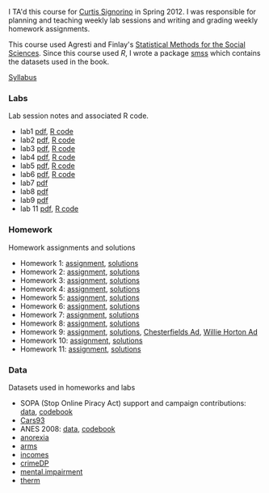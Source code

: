 <!-- 
.. title: PSC 205: Introductory Statistical Methods (Spring 2012)
.. slug: psc205
.. date: 2013/03/11 15:49
.. tags: 
.. link:
.. description: 
-->

I TA'd this course for
[Curtis Signorino](http://www.rochester.edu/college/psc/signorino/) in
Spring 2012. I was responsible for planning and teaching weekly lab
sessions and writing and grading weekly homework assignments.

This course used Agresti and Finlay's
[Statistical Methods for the Social Sciences](http://books.google.com/books?id=FMXaAAAAMAAJ).
Since this course used *R*, I wrote a package [smss](https://github.com/jrnold/r-smss) which
contains the datasets used in the book.

[Syllabus](https://s3.amazonaws.com/docs.jrnold.me/psc205/psc205_syll2012.pdf)

### Labs

Lab session notes and associated R code.

- lab1
  [pdf](https://s3.amazonaws.com/docs.jrnold.me/psc205/lab/lab1.pdf),
  [R code](https://s3.amazonaws.com/docs.jrnold.me/psc205/lab/lab1.R)
- lab2
  [pdf](https://s3.amazonaws.com/docs.jrnold.me/psc205/lab/lab2.pdf),
  [R code](https://s3.amazonaws.com/docs.jrnold.me/psc205/lab/lab2.R)
- lab3
  [pdf](https://s3.amazonaws.com/docs.jrnold.me/psc205/lab/lab3.pdf),
  [R code](https://s3.amazonaws.com/docs.jrnold.me/psc205/lab/lab3.R)
- lab4
  [pdf](https://s3.amazonaws.com/docs.jrnold.me/psc205/lab/lab4.pdf),
  [R code](https://s3.amazonaws.com/docs.jrnold.me/psc205/lab/lab4.R)
- lab5
  [pdf](https://s3.amazonaws.com/docs.jrnold.me/psc205/lab/lab5.pdf),
  [R code](https://s3.amazonaws.com/docs.jrnold.me/psc205/lab/lab5.R)
- lab6
  [pdf](https://s3.amazonaws.com/docs.jrnold.me/psc205/lab/lab6.pdf),
  [R code](https://s3.amazonaws.com/docs.jrnold.me/psc205/lab/lab6.R)
- lab7
  [pdf](https://s3.amazonaws.com/docs.jrnold.me/psc205/lab/lab7-midterm-review.pdf)
- lab8
  [pdf](https://s3.amazonaws.com/docs.jrnold.me/psc205/lab/lab8.pdf)
- lab9
  [pdf](https://s3.amazonaws.com/docs.jrnold.me/psc205/lab/lab9.pdf)
- lab 11
  [pdf](https://s3.amazonaws.com/docs.jrnold.me/psc205/lab/lab11.pdf),
  [R code](https://s3.amazonaws.com/docs.jrnold.me/psc205/lab/lab11.R)
  
### Homework

Homework assignments and solutions

- Homework 1: 
  [assignment](https://s3.amazonaws.com/docs.jrnold.me/psc205/homework/hw1.pdf),
  [solutions](https://s3.amazonaws.com/docs.jrnold.me/psc205/homework/hw1-solutions.pdf)
- Homework 2:
  [assignment](https://s3.amazonaws.com/docs.jrnold.me/psc205/homework/hw2.pdf),
  [solutions](https://s3.amazonaws.com/docs.jrnold.me/psc205/homework/hw2-solutions.pdf)
- Homework 3:
  [assignment](https://s3.amazonaws.com/docs.jrnold.me/psc205/homework/hw3.pdf),
  [solutions](https://s3.amazonaws.com/docs.jrnold.me/psc205/homework/hw3-solutions.pdf)
- Homework 4:
  [assignment](https://s3.amazonaws.com/docs.jrnold.me/psc205/homework/hw4.pdf),
  [solutions](https://s3.amazonaws.com/docs.jrnold.me/psc205/homework/hw4-solutions.pdf)
- Homework 5:
  [assignment](https://s3.amazonaws.com/docs.jrnold.me/psc205/homework/hw5.pdf),
  [solutions](https://s3.amazonaws.com/docs.jrnold.me/psc205/homework/hw5-solutions.pdf)
- Homework 6:
  [assignment](https://s3.amazonaws.com/docs.jrnold.me/psc205/homework/hw6.pdf),
  [solutions](https://s3.amazonaws.com/docs.jrnold.me/psc205/homework/hw6-solutions.pdf)
- Homework 7:
  [assignment](https://s3.amazonaws.com/docs.jrnold.me/psc205/homework/hw7.pdf),
  [solutions](https://s3.amazonaws.com/docs.jrnold.me/psc205/homework/hw7-solutions.pdf)
- Homework 8:
  [assignment](https://s3.amazonaws.com/docs.jrnold.me/psc205/homework/hw8.pdf),
  [solutions](https://s3.amazonaws.com/docs.jrnold.me/psc205/homework/hw8-solutions.pdf)
- Homework 9:
  [assignment](https://s3.amazonaws.com/docs.jrnold.me/psc205/homework/hw9.pdf),
  [solutions](https://s3.amazonaws.com/docs.jrnold.me/psc205/homework/hw9-solutions.pdf),
  [Chesterfields Ad](https://s3.amazonaws.com/docs.jrnold.me/psc205/homework/chesterfields.mov),
  [Willie Horton Ad](https://s3.amazonaws.com/docs.jrnold.me/psc205/homework/WillieHorton_ad.mov)
- Homework 10:
  [assignment](https://s3.amazonaws.com/docs.jrnold.me/psc205/homework/hw10.pdf),
  [solutions](https://s3.amazonaws.com/docs.jrnold.me/psc205/homework/hw10-solutions.pdf)
- Homework 11:
  [assignment](https://s3.amazonaws.com/docs.jrnold.me/psc205/homework/hw11.pdf),
  [solutions](https://s3.amazonaws.com/docs.jrnold.me/psc205/homework/hw11-solutions.pdf)


### Data

Datasets used in homeworks and labs

- SOPA (Stop Online Piracy Act) support and campaign contributions:
  [data](https://s3.amazonaws.com/docs.jrnold.me/psc205/data/sopa.rda), 
  [codebook](https://s3.amazonaws.com/docs.jrnold.me/psc205/data/sopa.pdf)
- [Cars93](https://s3.amazonaws.com/docs.jrnold.me/psc205/data/Cars93.rda)
- ANES 2008: [data](https://s3.amazonaws.com/docs.jrnold.me/psc205/data/anes2008.rda), 
  [codebook](https://s3.amazonaws.com/docs.jrnold.me/psc205/data/anes2008_codebook.pdf)
-  [anorexia](https://s3.amazonaws.com/docs.jrnold.me/psc205/data/anorexia.rda)
-  [arms](https://s3.amazonaws.com/docs.jrnold.me/psc205/data/arms.rda)
-  [incomes](https://s3.amazonaws.com/docs.jrnold.me/psc205/data/incomes.rda)
-  [crimeDP](https://s3.amazonaws.com/docs.jrnold.me/psc205/data/crimeDP.rda)
-  [mental.impairment](https://s3.amazonaws.com/docs.jrnold.me/psc205/data/mental.impairment.rda)
-  [therm](https://s3.amazonaws.com/docs.jrnold.me/psc205/data/therm.rda)

